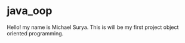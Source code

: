 # java_oop

Hello! my name is Michael Surya. This is will be my first project object oriented programming.
